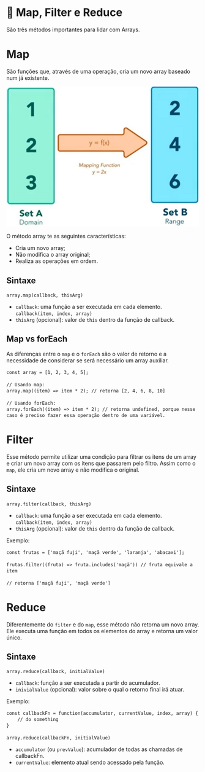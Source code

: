 # :mag_right: Map, Filter e Reduce

São três métodos importantes para lidar com Arrays.

# Map
São funções que, através de uma operação, cria um novo array baseado num já existente.

![Map](map-filter-reduce/map.jpg)

O método array te as seguintes características:

- Cria um novo array;
- Não modifica o array original;
- Realiza as operações em ordem.

## Sintaxe
    array.map(callback, thisArg)

- `callback`: uma função a ser executada em cada elemento. `callback(item, index, array)`
- `thisArg` (opcional): valor de `this` dentro da função de callback.

## Map vs forEach
As diferenças entre o `map` e o `forEach` são o valor de retorno e a necessidade de considerar se será necessário um array auxiliar.

    const array = [1, 2, 3, 4, 5];

    // Usando map:
    array.map((item) => item * 2); // retorna [2, 4, 6, 8, 10]

    // Usando forEach:
    array.forEach((item) => item * 2); // retorna undefined, porque nesse caso é preciso fazer essa operação dentro de uma variável.

# Filter
Esse método permite utilizar uma condição para filtrar os itens de um array e criar um novo array com os itens que passarem pelo filtro.
Assim como o `map`, ele cria um novo array e não modifica o original.

## Sintaxe
    array.filter(callback, thisArg)

- `callback`: uma função a ser executada em cada elemento. `callback(item, index, array)`
- `thisArg` (opcional): valor de `this` dentro da função de callback.

Exemplo:
    
    const frutas = ['maçã fuji', 'maçã verde', 'laranja', 'abacaxi'];

    frutas.filter((fruta) => fruta.includes('maçã')) // fruta equivale a item

    // retorna ['maçã fuji', 'maçã verde']

# Reduce
Diferentemente do `filter` e do `map`, esse método não retorna um novo array. Ele executa uma função em todos os elementos do array e retorna um valor único.

## Sintaxe

    array.reduce(callback, initialValue)

- `callback`: função a ser executada a partir do acumulador.
- `inivialValue` (opcional): valor sobre o qual o retorno final irá atuar.

Exemplo:

    const callbackFn = function(accumulator, currentValue, index, array) {
        // do something
    }

    array.reduce(callbackFn, initialValue)


- `accumulator` (ou `prevValue`): acumulador de todas as chamadas de callbackFn.
- `currentValue`: elemento atual sendo acessado pela função.